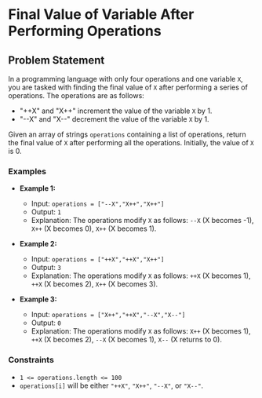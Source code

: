 # Final Value of Variable After Performing Operations

## Problem Statement
In a programming language with only four operations and one variable `X`, you are tasked with finding the final value of `X` after performing a series of operations. The operations are as follows:
- "++X" and "X++" increment the value of the variable `X` by 1.
- "--X" and "X--" decrement the value of the variable `X` by 1.

Given an array of strings `operations` containing a list of operations, return the final value of `X` after performing all the operations. Initially, the value of `X` is 0.

### Examples
- **Example 1:**
  - Input: `operations = ["--X","X++","X++"]`
  - Output: `1`
  - Explanation: The operations modify `X` as follows: `--X` (X becomes -1), `X++` (X becomes 0), `X++` (X becomes 1).

- **Example 2:**
  - Input: `operations = ["++X","++X","X++"]`
  - Output: `3`
  - Explanation: The operations modify `X` as follows: `++X` (X becomes 1), `++X` (X becomes 2), `X++` (X becomes 3).

- **Example 3:**
  - Input: `operations = ["X++","++X","--X","X--"]`
  - Output: `0`
  - Explanation: The operations modify `X` as follows: `X++` (X becomes 1), `++X` (X becomes 2), `--X` (X becomes 1), `X--` (X returns to 0).

### Constraints
- `1 <= operations.length <= 100`
- `operations[i]` will be either `"++X"`, `"X++"`, `"--X"`, or `"X--"`.
